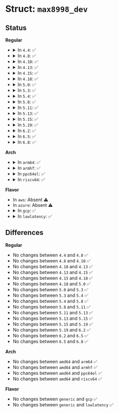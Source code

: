 # Struct: <code>max8998_dev</code>

## Status
<b>Regular</b>
<ul>
<li>
<details>
<summary>In <code>4.4</code>: ✅</summary>

```c
struct max8998_dev {
    struct device *dev;
    struct max8998_platform_data *pdata;
    struct i2c_client *i2c;
    struct i2c_client *rtc;
    struct mutex iolock;
    struct mutex irqlock;
    unsigned int irq_base;
    struct irq_domain *irq_domain;
    int irq;
    int ono;
    u8 irq_masks_cur[4];
    u8 irq_masks_cache[4];
    long unsigned int type;
    bool wakeup;
};
```
</details>
</li>
<li>
<details>
<summary>In <code>4.8</code>: ✅</summary>

```c
struct max8998_dev {
    struct device *dev;
    struct max8998_platform_data *pdata;
    struct i2c_client *i2c;
    struct i2c_client *rtc;
    struct mutex iolock;
    struct mutex irqlock;
    unsigned int irq_base;
    struct irq_domain *irq_domain;
    int irq;
    int ono;
    u8 irq_masks_cur[4];
    u8 irq_masks_cache[4];
    long unsigned int type;
    bool wakeup;
};
```
</details>
</li>
<li>
<details>
<summary>In <code>4.10</code>: ✅</summary>

```c
struct max8998_dev {
    struct device *dev;
    struct max8998_platform_data *pdata;
    struct i2c_client *i2c;
    struct i2c_client *rtc;
    struct mutex iolock;
    struct mutex irqlock;
    unsigned int irq_base;
    struct irq_domain *irq_domain;
    int irq;
    int ono;
    u8 irq_masks_cur[4];
    u8 irq_masks_cache[4];
    long unsigned int type;
    bool wakeup;
};
```
</details>
</li>
<li>
<details>
<summary>In <code>4.13</code>: ✅</summary>

```c
struct max8998_dev {
    struct device *dev;
    struct max8998_platform_data *pdata;
    struct i2c_client *i2c;
    struct i2c_client *rtc;
    struct mutex iolock;
    struct mutex irqlock;
    unsigned int irq_base;
    struct irq_domain *irq_domain;
    int irq;
    int ono;
    u8 irq_masks_cur[4];
    u8 irq_masks_cache[4];
    long unsigned int type;
    bool wakeup;
};
```
</details>
</li>
<li>
<details>
<summary>In <code>4.15</code>: ✅</summary>

```c
struct max8998_dev {
    struct device *dev;
    struct max8998_platform_data *pdata;
    struct i2c_client *i2c;
    struct i2c_client *rtc;
    struct mutex iolock;
    struct mutex irqlock;
    unsigned int irq_base;
    struct irq_domain *irq_domain;
    int irq;
    int ono;
    u8 irq_masks_cur[4];
    u8 irq_masks_cache[4];
    long unsigned int type;
    bool wakeup;
};
```
</details>
</li>
<li>
<details>
<summary>In <code>4.18</code>: ✅</summary>

```c
struct max8998_dev {
    struct device *dev;
    struct max8998_platform_data *pdata;
    struct i2c_client *i2c;
    struct i2c_client *rtc;
    struct mutex iolock;
    struct mutex irqlock;
    unsigned int irq_base;
    struct irq_domain *irq_domain;
    int irq;
    int ono;
    u8 irq_masks_cur[4];
    u8 irq_masks_cache[4];
    long unsigned int type;
    bool wakeup;
};
```
</details>
</li>
<li>
<details>
<summary>In <code>5.0</code>: ✅</summary>

```c
struct max8998_dev {
    struct device *dev;
    struct max8998_platform_data *pdata;
    struct i2c_client *i2c;
    struct i2c_client *rtc;
    struct mutex iolock;
    struct mutex irqlock;
    unsigned int irq_base;
    struct irq_domain *irq_domain;
    int irq;
    int ono;
    u8 irq_masks_cur[4];
    u8 irq_masks_cache[4];
    long unsigned int type;
    bool wakeup;
};
```
</details>
</li>
<li>
<details>
<summary>In <code>5.3</code>: ✅</summary>

```c
struct max8998_dev {
    struct device *dev;
    struct max8998_platform_data *pdata;
    struct i2c_client *i2c;
    struct i2c_client *rtc;
    struct mutex iolock;
    struct mutex irqlock;
    unsigned int irq_base;
    struct irq_domain *irq_domain;
    int irq;
    int ono;
    u8 irq_masks_cur[4];
    u8 irq_masks_cache[4];
    long unsigned int type;
    bool wakeup;
};
```
</details>
</li>
<li>
<details>
<summary>In <code>5.4</code>: ✅</summary>

```c
struct max8998_dev {
    struct device *dev;
    struct max8998_platform_data *pdata;
    struct i2c_client *i2c;
    struct i2c_client *rtc;
    struct mutex iolock;
    struct mutex irqlock;
    unsigned int irq_base;
    struct irq_domain *irq_domain;
    int irq;
    int ono;
    u8 irq_masks_cur[4];
    u8 irq_masks_cache[4];
    long unsigned int type;
    bool wakeup;
};
```
</details>
</li>
<li>
<details>
<summary>In <code>5.8</code>: ✅</summary>

```c
struct max8998_dev {
    struct device *dev;
    struct max8998_platform_data *pdata;
    struct i2c_client *i2c;
    struct i2c_client *rtc;
    struct mutex iolock;
    struct mutex irqlock;
    unsigned int irq_base;
    struct irq_domain *irq_domain;
    int irq;
    int ono;
    u8 irq_masks_cur[4];
    u8 irq_masks_cache[4];
    long unsigned int type;
    bool wakeup;
};
```
</details>
</li>
<li>
<details>
<summary>In <code>5.11</code>: ✅</summary>

```c
struct max8998_dev {
    struct device *dev;
    struct max8998_platform_data *pdata;
    struct i2c_client *i2c;
    struct i2c_client *rtc;
    struct mutex iolock;
    struct mutex irqlock;
    unsigned int irq_base;
    struct irq_domain *irq_domain;
    int irq;
    int ono;
    u8 irq_masks_cur[4];
    u8 irq_masks_cache[4];
    long unsigned int type;
    bool wakeup;
};
```
</details>
</li>
<li>
<details>
<summary>In <code>5.13</code>: ✅</summary>

```c
struct max8998_dev {
    struct device *dev;
    struct max8998_platform_data *pdata;
    struct i2c_client *i2c;
    struct i2c_client *rtc;
    struct mutex iolock;
    struct mutex irqlock;
    unsigned int irq_base;
    struct irq_domain *irq_domain;
    int irq;
    int ono;
    u8 irq_masks_cur[4];
    u8 irq_masks_cache[4];
    long unsigned int type;
    bool wakeup;
};
```
</details>
</li>
<li>
<details>
<summary>In <code>5.15</code>: ✅</summary>

```c
struct max8998_dev {
    struct device *dev;
    struct max8998_platform_data *pdata;
    struct i2c_client *i2c;
    struct i2c_client *rtc;
    struct mutex iolock;
    struct mutex irqlock;
    unsigned int irq_base;
    struct irq_domain *irq_domain;
    int irq;
    int ono;
    u8 irq_masks_cur[4];
    u8 irq_masks_cache[4];
    long unsigned int type;
    bool wakeup;
};
```
</details>
</li>
<li>
<details>
<summary>In <code>5.19</code>: ✅</summary>

```c
struct max8998_dev {
    struct device *dev;
    struct max8998_platform_data *pdata;
    struct i2c_client *i2c;
    struct i2c_client *rtc;
    struct mutex iolock;
    struct mutex irqlock;
    unsigned int irq_base;
    struct irq_domain *irq_domain;
    int irq;
    int ono;
    u8 irq_masks_cur[4];
    u8 irq_masks_cache[4];
    long unsigned int type;
    bool wakeup;
};
```
</details>
</li>
<li>
<details>
<summary>In <code>6.2</code>: ✅</summary>

```c
struct max8998_dev {
    struct device *dev;
    struct max8998_platform_data *pdata;
    struct i2c_client *i2c;
    struct i2c_client *rtc;
    struct mutex iolock;
    struct mutex irqlock;
    unsigned int irq_base;
    struct irq_domain *irq_domain;
    int irq;
    int ono;
    u8 irq_masks_cur[4];
    u8 irq_masks_cache[4];
    long unsigned int type;
    bool wakeup;
};
```
</details>
</li>
<li>
<details>
<summary>In <code>6.5</code>: ✅</summary>

```c
struct max8998_dev {
    struct device *dev;
    struct max8998_platform_data *pdata;
    struct i2c_client *i2c;
    struct i2c_client *rtc;
    struct mutex iolock;
    struct mutex irqlock;
    unsigned int irq_base;
    struct irq_domain *irq_domain;
    int irq;
    int ono;
    u8 irq_masks_cur[4];
    u8 irq_masks_cache[4];
    long unsigned int type;
    bool wakeup;
};
```
</details>
</li>
<li>
<details>
<summary>In <code>6.8</code>: ✅</summary>

```c
struct max8998_dev {
    struct device *dev;
    struct max8998_platform_data *pdata;
    struct i2c_client *i2c;
    struct i2c_client *rtc;
    struct mutex iolock;
    struct mutex irqlock;
    unsigned int irq_base;
    struct irq_domain *irq_domain;
    int irq;
    int ono;
    u8 irq_masks_cur[4];
    u8 irq_masks_cache[4];
    long unsigned int type;
    bool wakeup;
};
```
</details>
</li>
</ul>
<b>Arch</b>
<ul>
<li>
<details>
<summary>In <code>arm64</code>: ✅</summary>

```c
struct max8998_dev {
    struct device *dev;
    struct max8998_platform_data *pdata;
    struct i2c_client *i2c;
    struct i2c_client *rtc;
    struct mutex iolock;
    struct mutex irqlock;
    unsigned int irq_base;
    struct irq_domain *irq_domain;
    int irq;
    int ono;
    u8 irq_masks_cur[4];
    u8 irq_masks_cache[4];
    long unsigned int type;
    bool wakeup;
};
```
</details>
</li>
<li>
<details>
<summary>In <code>armhf</code>: ✅</summary>

```c
struct max8998_dev {
    struct device *dev;
    struct max8998_platform_data *pdata;
    struct i2c_client *i2c;
    struct i2c_client *rtc;
    struct mutex iolock;
    struct mutex irqlock;
    unsigned int irq_base;
    struct irq_domain *irq_domain;
    int irq;
    int ono;
    u8 irq_masks_cur[4];
    u8 irq_masks_cache[4];
    long unsigned int type;
    bool wakeup;
};
```
</details>
</li>
<li>
<details>
<summary>In <code>ppc64el</code>: ✅</summary>

```c
struct max8998_dev {
    struct device *dev;
    struct max8998_platform_data *pdata;
    struct i2c_client *i2c;
    struct i2c_client *rtc;
    struct mutex iolock;
    struct mutex irqlock;
    unsigned int irq_base;
    struct irq_domain *irq_domain;
    int irq;
    int ono;
    u8 irq_masks_cur[4];
    u8 irq_masks_cache[4];
    long unsigned int type;
    bool wakeup;
};
```
</details>
</li>
<li>
<details>
<summary>In <code>riscv64</code>: ✅</summary>

```c
struct max8998_dev {
    struct device *dev;
    struct max8998_platform_data *pdata;
    struct i2c_client *i2c;
    struct i2c_client *rtc;
    struct mutex iolock;
    struct mutex irqlock;
    unsigned int irq_base;
    struct irq_domain *irq_domain;
    int irq;
    int ono;
    u8 irq_masks_cur[4];
    u8 irq_masks_cache[4];
    long unsigned int type;
    bool wakeup;
};
```
</details>
</li>
</ul>
<b>Flavor</b>
<ul>
<li>
In <code>aws</code>: Absent ⚠️
</li>
<li>
In <code>azure</code>: Absent ⚠️
</li>
<li>
<details>
<summary>In <code>gcp</code>: ✅</summary>

```c
struct max8998_dev {
    struct device *dev;
    struct max8998_platform_data *pdata;
    struct i2c_client *i2c;
    struct i2c_client *rtc;
    struct mutex iolock;
    struct mutex irqlock;
    unsigned int irq_base;
    struct irq_domain *irq_domain;
    int irq;
    int ono;
    u8 irq_masks_cur[4];
    u8 irq_masks_cache[4];
    long unsigned int type;
    bool wakeup;
};
```
</details>
</li>
<li>
<details>
<summary>In <code>lowlatency</code>: ✅</summary>

```c
struct max8998_dev {
    struct device *dev;
    struct max8998_platform_data *pdata;
    struct i2c_client *i2c;
    struct i2c_client *rtc;
    struct mutex iolock;
    struct mutex irqlock;
    unsigned int irq_base;
    struct irq_domain *irq_domain;
    int irq;
    int ono;
    u8 irq_masks_cur[4];
    u8 irq_masks_cache[4];
    long unsigned int type;
    bool wakeup;
};
```
</details>
</li>
</ul>

## Differences
<b>Regular</b>
<ul>
<li>
No changes between <code>4.4</code> and <code>4.8</code> ✅
</li>
<li>
No changes between <code>4.8</code> and <code>4.10</code> ✅
</li>
<li>
No changes between <code>4.10</code> and <code>4.13</code> ✅
</li>
<li>
No changes between <code>4.13</code> and <code>4.15</code> ✅
</li>
<li>
No changes between <code>4.15</code> and <code>4.18</code> ✅
</li>
<li>
No changes between <code>4.18</code> and <code>5.0</code> ✅
</li>
<li>
No changes between <code>5.0</code> and <code>5.3</code> ✅
</li>
<li>
No changes between <code>5.3</code> and <code>5.4</code> ✅
</li>
<li>
No changes between <code>5.4</code> and <code>5.8</code> ✅
</li>
<li>
No changes between <code>5.8</code> and <code>5.11</code> ✅
</li>
<li>
No changes between <code>5.11</code> and <code>5.13</code> ✅
</li>
<li>
No changes between <code>5.13</code> and <code>5.15</code> ✅
</li>
<li>
No changes between <code>5.15</code> and <code>5.19</code> ✅
</li>
<li>
No changes between <code>5.19</code> and <code>6.2</code> ✅
</li>
<li>
No changes between <code>6.2</code> and <code>6.5</code> ✅
</li>
<li>
No changes between <code>6.5</code> and <code>6.8</code> ✅
</li>
</ul>
<b>Arch</b>
<ul>
<li>
No changes between <code>amd64</code> and <code>arm64</code> ✅
</li>
<li>
No changes between <code>amd64</code> and <code>armhf</code> ✅
</li>
<li>
No changes between <code>amd64</code> and <code>ppc64el</code> ✅
</li>
<li>
No changes between <code>amd64</code> and <code>riscv64</code> ✅
</li>
</ul>
<b>Flavor</b>
<ul>
<li>
No changes between <code>generic</code> and <code>gcp</code> ✅
</li>
<li>
No changes between <code>generic</code> and <code>lowlatency</code> ✅
</li>
</ul>
